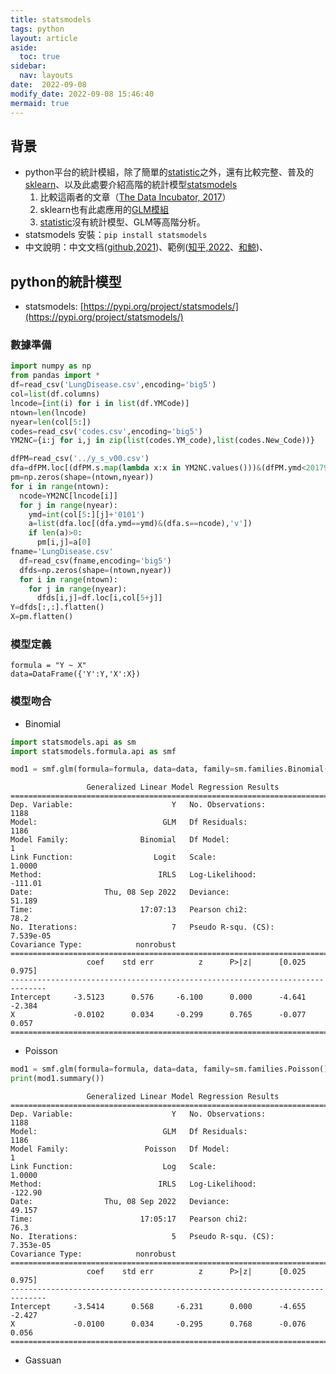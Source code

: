 ```yaml
---
title: statsmodels
tags: python
layout: article
aside:
  toc: true
sidebar:
  nav: layouts
date:  2022-09-08
modify_date: 2022-09-08 15:46:40
mermaid: true
---
```

## 背景
- python平台的統計模組，除了簡單的[statistic](https://docs.python.org/zh-tw/3/library/statistics.html)之外，還有比較完整、普及的[sklearn](https://scikit-learn.org/stable/)、以及此處要介紹高階的統計模型[statsmodels](https://pypi.org/project/statsmodels/)
  1. 比較這兩者的文章（[The Data Incubator, 2017][incubator17]）
  1. sklearn也有此處應用的[GLM模組](https://scikit-learn.org/stable/auto_examples/linear_model/plot_poisson_regression_non_normal_loss.html?highlight=poisson)
  1. [statistic]()沒有統計模型、GLM等高階分析。
- statsmodels 安裝：`pip install statsmodels`
- 中文說明：中文文档([github,2021][github21])、範例([知乎,2022][知乎22]、[和鯨][HW21])、

## python的統計模型
- statsmodels: [https://pypi.org/project/statsmodels/](https://pypi.org/project/statsmodels/)

### 數據準備

```python
import numpy as np
from pandas import *
df=read_csv('LungDisease.csv',encoding='big5')
col=list(df.columns)
lncode=[int(i) for i in list(df.YMCode)]
ntown=len(lncode)
nyear=len(col[5:])
codes=read_csv('codes.csv',encoding='big5')
YM2NC={i:j for i,j in zip(list(codes.YM_code),list(codes.New_Code))}

dfPM=read_csv('../y_s_v00.csv')
dfa=dfPM.loc[(dfPM.s.map(lambda x:x in YM2NC.values()))&(dfPM.ymd<20179999)]
pm=np.zeros(shape=(ntown,nyear))
for i in range(ntown):
  ncode=YM2NC[lncode[i]]
  for j in range(nyear):
    ymd=int(col[5:][j]+'0101')
    a=list(dfa.loc[(dfa.ymd==ymd)&(dfa.s==ncode),'v'])
    if len(a)>0:
      pm[i,j]=a[0]
fname='LungDisease.csv'
  df=read_csv(fname,encoding='big5')
  dfds=np.zeros(shape=(ntown,nyear))
  for i in range(ntown):
    for j in range(nyear):
      dfds[i,j]=df.loc[i,col[5+j]]
Y=dfds[:,:].flatten()
X=pm.flatten()
```

### 模型定義

```
formula = "Y ~ X"
data=DataFrame({'Y':Y,'X':X})
```

### 模型吻合
- Binomial

```python
import statsmodels.api as sm
import statsmodels.formula.api as smf

mod1 = smf.glm(formula=formula, data=data, family=sm.families.Binomial()).fit()
```

```
                 Generalized Linear Model Regression Results
==============================================================================
Dep. Variable:                      Y   No. Observations:                 1188
Model:                            GLM   Df Residuals:                     1186
Model Family:                Binomial   Df Model:                            1
Link Function:                  Logit   Scale:                          1.0000
Method:                          IRLS   Log-Likelihood:                -111.01
Date:                Thu, 08 Sep 2022   Deviance:                       51.189
Time:                        17:07:13   Pearson chi2:                     78.2
No. Iterations:                     7   Pseudo R-squ. (CS):          7.539e-05
Covariance Type:            nonrobust
==============================================================================
                 coef    std err          z      P>|z|      [0.025      0.975]
------------------------------------------------------------------------------
Intercept     -3.5123      0.576     -6.100      0.000      -4.641      -2.384
X             -0.0102      0.034     -0.299      0.765      -0.077       0.057
==============================================================================
```

- Poisson

```python
mod1 = smf.glm(formula=formula, data=data, family=sm.families.Poisson()).fit()
print(mod1.summary())
```

```    
                 Generalized Linear Model Regression Results
==============================================================================
Dep. Variable:                      Y   No. Observations:                 1188
Model:                            GLM   Df Residuals:                     1186
Model Family:                 Poisson   Df Model:                            1
Link Function:                    Log   Scale:                          1.0000
Method:                          IRLS   Log-Likelihood:                -122.90
Date:                Thu, 08 Sep 2022   Deviance:                       49.157
Time:                        17:05:17   Pearson chi2:                     76.3
No. Iterations:                     5   Pseudo R-squ. (CS):          7.353e-05
Covariance Type:            nonrobust
==============================================================================
                 coef    std err          z      P>|z|      [0.025      0.975]
------------------------------------------------------------------------------
Intercept     -3.5414      0.568     -6.231      0.000      -4.655      -2.427
X             -0.0100      0.034     -0.295      0.768      -0.076       0.056
==============================================================================
```

- Gassuan

[incubator17]: <https://www.thedataincubator.com/blog/2017/11/08/scikit-learn-vs-statsmodels/> "Scikit-learn vs. StatsModels: Which, why, and how?"
[知乎22]: <https://zhuanlan.zhihu.com/p/370710537> "statsmodels例程中文翻译"
[github21]: <https://github.com/apachecn/statsmodels-doc-zh> " apachecn / statsmodels-doc-zh"
[HW21]: <https://www.heywhale.com/home/column/6093a096352d740017af491b> "Statsmodels中文文档"